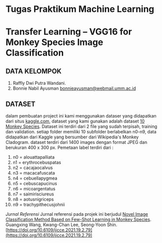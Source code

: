 # Tugas Praktikum Machine Learning
# Transfer Learning – VGG16  for Monkey Species Image Classification
## DATA KELOMPOK

1. Raffly Dwi Putra Wandani.
2. Bonnie Nabil Ayusman [bonnieayusman@webmail.umm.ac.id](bonnieayusman@webmail.umm.ac.id)

## DATASET
dalam pembuatan project ini kami menggunakan dataser yang didapatkan dari situs [kaggle.com](https://www.kaggle.com/), dataset yang kami gunakan adalah dataset [10 Monkey Species](https://www.kaggle.com/slothkong/10-monkey-species). Dataset ini terdiri dari 2 file yang sudah terpisah, training dan validation. setiap folder memiliki 10 subfolder berlabelkan n0-n9, data didapatkan dari Kaggle yang bersumber dari Wikipedia's Monkey Cladogram. dataset terdiri dari 1400 images dengan format JPEG dan berukuran 400 x 300 px. 
Pemetaan label terdiri dari :
1. n0 = alouattapalliata 
2. n1 = erythrocebuspatas
3. n2 = cacajaocalvus 
4. n3 = macacafuscata
5. n4 = cebuellapygmea 
6. n5 = cebuscapucinus
7. n6 = micoargentatus 
8. n7 = saimirisciureus
9. n8 = aotusnigriceps 
10. n9 = trachypithecusjohnii


*Jurnal Referensi*
Jurnal referensi pada projek ini berjudul [Novel Image Classification Method Based on Few-Shot Learning in Monkey Species](https://www.koreascience.or.kr/article/JAKO202120164136475.page). Guangxing Wang, Kwang-Chan Lee, Seong-Yoon Shin. [https://doi.org/10.6109/jicce.2021.19.2.79](https://doi.org/10.6109/jicce.2021.19.2.79)
